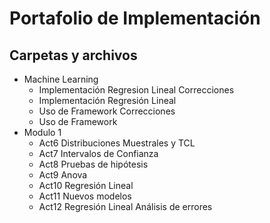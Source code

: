 # Portafolio de Implementación

## Carpetas y archivos
- Machine Learning
  - Implementación Regresion Lineal Correcciones
  - Implementación Regresión Lineal
  - Uso de Framework Correcciones
  - Uso de Framework
- Modulo 1
  - Act6 Distribuciones Muestrales y TCL
  - Act7 Intervalos de Confianza
  - Act8 Pruebas de hipótesis
  - Act9 Anova
  - Act10 Regresión Lineal
  - Act11 Nuevos modelos
  - Act12 Regresión Lineal Análisis de errores
